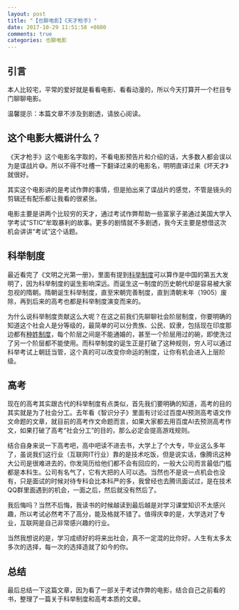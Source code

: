 ```yaml
---
layout: post
title: "【也聊电影】《天才枪手》"
date: 2017-10-29 11:51:58 +0800
comments: true
categories: 也聊电影
---
```


## 引言

本人比较宅，平常的爱好就是看看电影、看看动漫的，所以今天打算开一个栏目专门聊聊电影。

温馨提示：本篇文章不涉及到剧透，请放心阅读。

## 这个电影大概讲什么？

<!--more-->

《天才枪手》这个电影名字取的，不看电影预告片和介绍的话，大多数人都会误以为是谍战片😅。所以不得不吐槽一下翻译过来的电影名，明明直译过来《坏天才》就很好。

其实这个电影讲的是考试作弊的事情，但是拍出来了谍战片的感觉，不管是镜头的剪辑还有配乐都让我看的很紧张。

电影主要是讲两个比较穷的天才，通过考试作弊帮助一些富家子弟通过美国大学入学考试“STIC”牟取暴利的故事。更多的剧情就不多剧透，我今天主要是想借这次机会讲讲“考试”这个话题。

## 科举制度

最近看完了《文明之光第一册》，里面有提到[科举制度](https://zh.wikipedia.org/wiki/%E4%B8%AD%E5%9B%BD%E7%A7%91%E4%B8%BE%E5%88%B6%E5%BA%A6)可以算作是中国的第五大发明了，因为科举制度的诞生影响深远。而诞生这一制度的历史朝代却是容易被大家忽视的隋朝。隋朝诞生科举制度，直至宋朝完善制度，直到清朝末年（1905）废除，再到后来的高考也都是科举制度演变而来的。

为什么说科举制度贡献这么大呢？在这之前我们先聊聊社会阶层制度，你要明确的知道这个社会人是分等级的，最简单的可以分贵族、公民、奴隶，包括现在印度那边都有[种姓制度](https://zh.wikipedia.org/wiki/%E7%A7%8D%E5%A7%93%E5%88%B6%E5%BA%A6)，每个阶层之间是不能通婚的，甚至一个阶层用过的碗，即使洗过了另一个阶层都不能使用。而科举制度的诞生正是打破了这种规则，穷人可以通过科举考试上朝廷当管，这个真的可以改变你命运的制度，让你有机会进入上层阶级。

## 高考

现在的高考其实跟古代的科举制度有点类似，首先我们要明确的知道，高考的目的其实就是为了社会分工。去年看《智识分子》里面有讨论过百度AI预测高考语文作文命题的文章，就目前的高考作文命题而言，如果大家都去用百度AI去预测高考作文，如果打破了高考“社会分工”的目的，那么必定会提高游戏规则。

结合自身来说一下高考吧，高中吧读不进去书，大学上了个大专，毕业这么多年了，虽说我们这行业（互联网IT行业）靠的是技术吃饭，但是说实话，像腾讯这种大公司是很难进去的，你发简历给他们都不会有回应的，一般大公司而言最低门槛都是本科生。公司有名气了，它有大把的人可以选。当然也不是说一点机会也没有，只是面试的时候对待专科会比本科严的多，我曾经也去腾讯面试过，是在技术QQ群里面遇到的机会，一面之后，然后就没有然后了。

我后悔吗？当然不后悔，我读书的时候越读到最后越是对学习课堂知识不太感兴趣，所以考试必然考不了高分，能及格就不错了。值得庆幸的是，大学选对了专业，互联网是自己非常感兴趣的行业。

当然我想说的是，学习成绩好的将来出社会，真不一定混的比你好。人生有太多太多次的选择，每一次的选择造就了如今的你。

## 总结

最后总结一下这篇文章，因为看了一部关于考试作弊的电影，结合自己之前看的书，整理了一篇关于科举制度和高考本质的文章。

